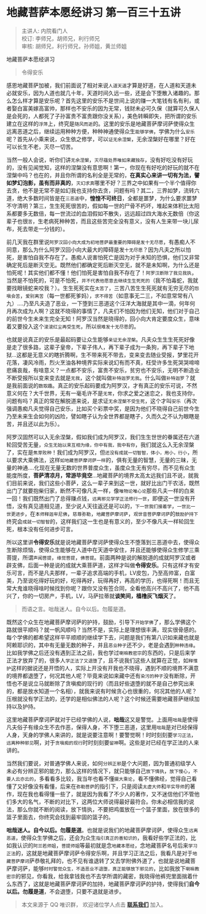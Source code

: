 # 地藏菩萨本愿经讲习 第一百三十五讲

> 主讲人: 内院看门人 <br />
> 校订: 李师兄，胡师兄，利行师兄 <br />
> 审核: 胡师兄，利行师兄，孙师姐，黄兰师姐 <br />

地藏菩萨本愿经讲习

> 令得安乐

感恩地藏菩萨加被，我们前面说了相对来说`人道天道`才算是好道，在人道和天道未必就安乐，因为人道也就几十年，天道时间久远一些，还是会下堕散入诸趣的。那么怎么样才算是安乐呢？首先这里的安乐不是世间上说的赚一大笔钱有名有利，或者娶白富美嫁高富帅，那样也不安乐的因为无常，钱财未必可久保（就算可久保人是会死的，人都死了子孙富贵不富贵跟你没关系），美色转瞬即失，把所谓的安乐建立在这样的`浮萍`上，终究是`随风而逝`的。这里的安乐是地藏菩萨摩诃萨使得众生远离恶道之后，继续运用种种方便，种种神通使得众生`能够学佛`，学佛为什么`安乐`呢？首先从小乘来说，众生依之修学，可以`证无余涅槃`，无余涅槃好在哪里？好在可以长生不老，灭尽一切苦。

当然一般人会说，听你们讲`无余涅槃`，`灭尽蕴处界唯如来藏独存`，没有好吃没有好玩的，没有见闻觉知，这样的涅槃没有意思啊！第一，你现在有好吃的好玩的就不在涅槃中吗？也在的，并且你所谓的名利全是无常的，**在真实心来讲一切有为法，譬如梦幻泡影，虽有而非真的**，`灭幻求真`哪里不好？三界之中如果有一个半个值得你去贪，他不是无常不是如幻我也支持你去贪，问题有吗？其二，三界如梦，流转六道，绝大多数时间皆是在`三恶道`中，**惶惶不可终日**，全都是噩梦，为什么要求噩梦不守清明？第三，生生死死很苦的，假如每一世的尸骨不朽坏，堆起来体积比太阳系都要多无数倍，每一世流过的血泪假如不散失，远远超过四大海水无数倍（你这辈子也很`苦`，生老病死种种苦，而且这些苦完全没有意义，没有人生来带一块儿尿布，死去带走一分钱的）。

前几天我在群里说`阿罗汉回小向大成为初地菩萨最重要的障碍是发十无尽愿`，有愚痴人不同意，那么为什么阿罗汉回小向大最大的障碍是发`十无尽愿`？因为凡夫之所以怕死，是害怕自我不存在了。愚痴人说害怕死亡是因为对于未知的恐惧，他们又非常确定死后是断灭空无。既然他们都确定死后断灭空无，就不是未知啊，为什么还是怕死呢！其实他们都不懂！他们怕死是害怕自我不存在了！`阿罗汉断除了我见我执`，当然是不怕死的，可是不怕死，`并不代表他愿意去继续生生死死的`（我不怕毒蛇，我就要找眼镜蛇来咬我？）。生生死死实在`太苦了`，三苦八苦生生死死就有无穷无尽的`怨嗔会苦`，`爱别离苦`（每一世都死爹妈），`求不得苦`（如意事无二三，不如意常常有八九）....乃至凡夫造了恶业，一下堕到三恶道这个汪洋大海就是其中一滴，何年何月再次成为人啊？这就不晓得的事情了，凡夫们不怕因为他们无知，他们对于自己的前世今生未来生完全无知！阿罗汉当然是晓得的，回小向大肯定要度众生，意味着又要投入这个`滚滚红尘再受生死`，所以`很难发十无尽愿`的。

也就是说真正的安乐是最起码要让众生能够`亲证无余涅槃`。凡夫众生生生死死好像是走了很多路，这辈子皇帝，下辈子伟人，再下辈子成为一条狗，再下辈子下地狱...这都是无意义的瞎折腾啊，生不带来死不带去，变来变去随业受报，梦里花开花落，凄风冷雨，烈火烹油各种境界实际来说幻有而不真，枉受许多生死哭哭啼啼悲痛哀哉，有啥意义？一点都不安乐，富贵不安乐，贫穷也不安乐，无明不断造业不断受报所以变来变去就是`无我`，这个就叫做`补特迦罗无我`。什么叫做`补特迦罗`？就是我前面说的`数取趣`。真正的安乐起码要成为阿罗汉，才有真正的安乐可说，不然意义何在？大千世界，无有一毫毛许不是`无常`，你求之爱之迷恋之，我也支持你，问题有吗？真正的常在解脱道来说，是求证`无余涅槃不受生死`，这个才叫`安乐`（再次强调愚痴凡夫觉得自己安乐，比如买个彩票中奖，是因为他们不晓得自己前世今生乃至未来生会如何的凶险，譬如瞎子认为全世界都是瞎子，久而久之不认为眼瞎是苦，并且还以此为乐）。

阿罗汉固然可以入无余涅槃，假如我们成为阿罗汉，我们生生世世的眷属还在六道轮回受苦无量，`众生无始以来互相为缘，你中有我，我中有你`，我们就这么入无余涅槃了，实在是`焦芽败种`！我们成为阿罗汉，但`还没有成就一切智智，体小，用小，行小`，所以要求大乘佛法，这样`如地藏菩萨摩诃萨一样`的，俱有无量的智慧，无量的三昧，无量的神通....化现在无量无数的世界普度众生，虽度众生无有穷尽，而不见有众生能度所度，**菩萨清凉月，常游毕竟空**...地藏菩萨的境界太高太远我们且不说，就我们目前来说，我们这些小菩萨，这么一辈子来到这一世，就好比出门干农活，既然出门了就要抱柴归家，断然不可像凡夫一样，像`唯物论唯心论`那些凡夫一样的白来一回！我们既然出门了总得赚点钱，`远离邪见学学正法修行一世`，即便这一世没有开悟，没有真见道相见道，至少说人天往返还是可以的，`下一世我们接着学`，`一世比一世更进步`，在`本师释迦牟尼佛`，`慈尊弥勒`，`地藏菩萨摩诃萨`，`观世音菩萨摩诃萨`的`鼓励护持下`终究会`成就一切智智`的，这样我们这一生也是有意义的，至少不像凡夫一样轮回生死，根本没有任何进步可言。

所以这里讲**令得安乐**就是说地藏菩萨摩诃萨使得众生不堕落到三恶道中去，使得众生断除烦恼，使得众生能够在人道中在天道中安住，并且还能够使得众生修学三乘菩提，所谓`声闻菩提`，`缘觉菩提`，`佛菩提`。前面两种是说的解脱道的成就阿罗汉或者辟支佛，后面一种是说的成就大乘菩萨道，这样才叫做**令得安乐**。只有这样才有安乐可言，而不是凡夫那样，一辈子追求高端的手机，LV皮包，乃至高帅富，白富美，乃至说吃得好玩的好，吃得再好，玩得再好，再高的学历，也得死啊！而且无常大鬼谁晓得啥时候找到你呢？跟你又没有签合同，全看他高兴不高兴了，他不高兴了，你的一切房产，手机，LV，马萨拉蒂就**谈笑间，樯橹灰飞烟灭**了。

> 而语之言。咄哉迷人。自今以后。勿履是道。

既然这个众生在地藏菩萨摩诃萨的护持，鼓励，引导下`开始学佛`了，那么学佛这个路就很平顺吗？就一帆风顺吗？当然不是，实际上是理想很丰满，现实很骨感的。每个学佛的都希望这样平平顺顺的继续学下去，问题是我们有第八识如来藏也就是阿赖耶识的，其中有无量无数的种子，并且`恶业种子`还不少，老是会遇到`种种违缘`。比如我学佛之后还没有遇到正法之前，我也学过`喇嘛教密宗`的东西的，只是后来学正法才放弃了的，很多人`学正法了又退堕`了，且不说我们这些人就算在正觉，如`释惟护`这样的据说还是开悟的人，实际上开没有开我也不晓得，遇到不顺的境界不满意的境界都退堕了，何况其他人呢？毕竟来说如来藏中还有`染污的种子`没有断除，开悟也不是说立马就断除了贪嗔痴的现行的（而且好些退堕的就不是自己参究出来的，都是放水知道一个名相），就我来说有时候贪心也很重的，何况其他的人呢？压根就没有学正法的，还学的是相似佛法的人呢？这个时候还需要地藏菩萨继续加持以及护持。

这里地藏菩萨摩诃萨就对于已经学佛的人说，**咄哉**这又是警觉。上面用`咄哉`是使得凡夫俗子有缘众生不去作恶，保得人身，不下堕三恶道，这里用`咄哉`是对已经保得人身，天身的学佛人来讲的，就是说要注意啊！要警觉啊！时时刻刻要`学习正法`，`远离种种邪见`啊，对于`贪嗔痴的现行`时时刻刻要`留神`啊。这些是对已经在学正法的人来讲的。

当然我们要说，对普通学佛人来说，如何`分辨正邪`是个大问题，因为普通初级学人未必有分辨正邪的能力，那么这样的情况下，就只能够自己`放下情执`，`放下慢心`，`不要人云亦云的`，多看看多比较，我当年也看不懂`摄大乘论`，看不懂佛经，觉得自己看懂了又好像没有看懂，后来在`弥勒菩萨`的指引下，只是阅读`太虚大师`和`平实导师`的著作，现在我也看得懂一些了，就是因为我看了不少人的著作，又不迷信他们不管他们多大的名气，不断的对比下，这两位大师说得最好最符合。你未必相信我的说法，那么你就不断的阅读，放下情执，不要把鸡蛋放在一个篮子里面，放在很多的篮子里面去，你终究会找到最牢固的篮子的。

**咄哉迷人。自今以后。勿履是道**。也就是说我们的地藏菩萨摩诃萨，使得众生`远离恶道`，使得众生学佛之后，还会为众生`指引真正的善知识的`，我看好些学正法的，比如我认识的`阿兰若师姐`，`菩提师姐`等最初就是念`地藏本愿经`，念地藏菩萨名号后来`学习正法`的，这就是地藏菩萨摩诃萨令得安乐啊，并且学习正法之后，我看凡是对于`地藏菩萨摩诃`萨恭敬礼拜的，也不见有谁退转了又去学附佛外道了，也就是说地藏菩萨摩诃萨，能够`时时警觉众生，不造恶业不退堕，真正能够放下邪见的`，比如我放下`喇嘛教密宗`的邪见，你看我，给我拿钱我也不去学所谓的藏密，我晓得他裤兜里面揣着什么东西了，这就是地藏菩萨摩诃萨的加持，地藏菩萨摩诃萨的护持，使得我们**自今以后。勿履是道**，不会退堕，只要不退就是进步。

> 本文来源于 QQ 唯识群， 欢迎诸位学人点击 **[联系我们](https://mp.weixin.qq.com/s/lZCfWjmLjgNR165Tx4_bCQ)** 加入。
